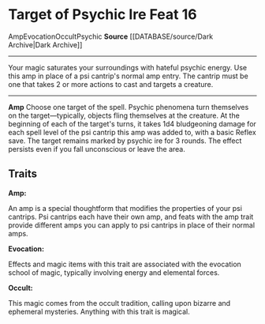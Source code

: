 ﻿---
actions: null
cost: null
element: null
feat: Target of Psychic Ire
frequency: null
heighten_level: null
id: '3689'
level: '16'
name: Target of Psychic Ire
prerequisite: null
rarity: Common
requirement: null
rus_type_level: null
school: Evocation
source: '[[DATABASE/source/Dark Archive|Dark Archive]]'
subcategory: null
trait:
- '[[DATABASE/trait/Amp|Amp]]'
- '[[DATABASE/trait/Evocation|Evocation]]'
- '[[DATABASE/trait/Occult|Occult]]'
- '[[DATABASE/trait/Psychic|Psychic]]'
trigger: null
type: Feat

---
# Target of Psychic Ire <span class="item-type">Feat 16</span>

<span class="item-trait">Amp</span><span class="item-trait">Evocation</span><span class="item-trait">Occult</span><span class="item-trait">Psychic</span>
**Source** [[DATABASE/source/Dark Archive|Dark Archive]]

---
Your magic saturates your surroundings with hateful psychic energy. Use this amp in place of a psi cantrip's normal amp entry. The cantrip must be one that takes 2 or more actions to cast and targets a creature.

---
**Amp** Choose one target of the spell. Psychic phenomena turn themselves on the target—typically, objects fling themselves at the creature. At the beginning of each of the target's turns, it takes 1d4 bludgeoning damage for each spell level of the psi cantrip this amp was added to, with a basic Reflex save. The target remains marked by psychic ire for 3 rounds. The effect persists even if you fall unconscious or leave the area.

## Traits

**Amp:**

An amp is a special thoughtform that modifies the properties of your psi cantrips. Psi cantrips each have their own amp, and feats with the amp trait provide different amps you can apply to psi cantrips in place of their normal amps.

**Evocation:**

Effects and magic items with this trait are associated with the evocation school of magic, typically involving energy and elemental forces.

**Occult:**

This magic comes from the occult tradition, calling upon bizarre and ephemeral mysteries. Anything with this trait is magical.